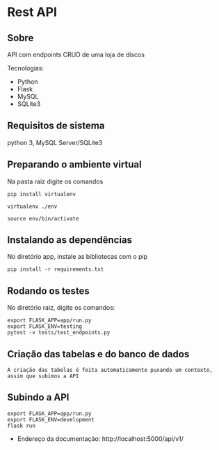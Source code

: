 
# Rest API

## Sobre

API com endpoints CRUD de uma loja de discos

Tecnologias:
- Python
- Flask
- MySQL
- SQLite3


## Requisitos de sistema
  python 3, MySQL Server/SQLite3

## Preparando o ambiente virtual
Na pasta raiz digite os comandos
```
pip install virtualenv

virtualenv ./env

source env/bin/activate
```

## Instalando as dependências
No diretório app, instale as bibliotecas com o pip
```
pip install -r requirements.txt
```

## Rodando os testes
No diretório raiz, digite os comandos:

```
export FLASK_APP=app/run.py
export FLASK_ENV=testing
pytest -v tests/test_endpoints.py
```

## Criação das tabelas e do banco de dados
```
A criação das tabelas é feita automaticamente puxando um contexto, assim que subimos a API
```

## Subindo a API
```
export FLASK_APP=app/run.py
export FLASK_ENV=development
flask run
```

- Endereço da documentação: http://localhost:5000/api/v1/

